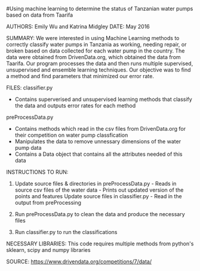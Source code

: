 #Using machine learning to determine the status of Tanzanian water pumps based on data from Taarifa

AUTHORS: Emily Wu and Katrina Midgley 
DATE: May 2016

SUMMARY:
We were interested in using Machine Learning methods to correctly classify
water pumps in Tanzania as working, needing repair, or broken based on data
collected for each water pump in the country. The data were obtained from 
DrivenData.org, which obtained the data from Taarifa. Our program
processes the data and then runs multiple supervised, unsupervised and ensemble
learning techniques. Our objective was to find a method and find parameters that 
minimized our error rate.

FILES:
classifier.py
- Contains superverised and unsupervised learning methods that classify the 
  data and outputs error rates for each method

preProcessData.py
- Contains methods which read in the csv files from DrivenData.org for their
  competition on water pump classfication
- Manipulates the data to remove unnessary dimensions of the water pump data
- Contains a Data object that contains all the attributes needed of this data

INSTRUCTIONS TO RUN:
1) Update source files & directories in preProcessData.py 
          - Reads in source csv files of the water data 
          - Prints out updated version of the points and features
   Update source files in classifier.py
          - Read in the output from preProcessing

2) Run preProcessData.py to clean the data and produce the necessary files

3) Run classifier.py to run the classifications

NECESSARY LIBRARIES:
This code requires multiple methods from python's sklearn, scipy and numpy libraries

SOURCE:
https://www.drivendata.org/competitions/7/data/


